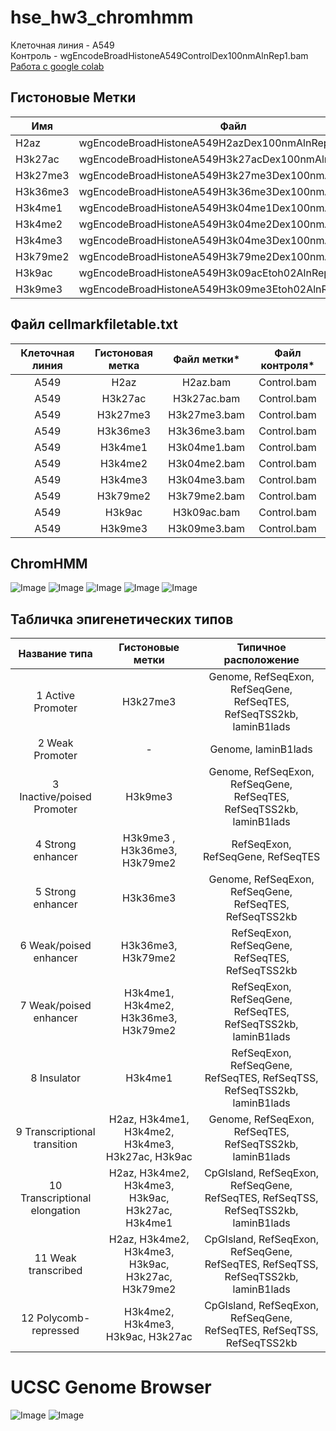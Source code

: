 # hse_hw3_chromhmm

Клеточная линия - А549     
Контроль - wgEncodeBroadHistoneA549ControlDex100nmAlnRep1.bam      
[Работа c google colab](https://colab.research.google.com/drive/1eRLVGj3Y9n7jOmH9tADmuyT5izP1-XVU?usp=sharing)     

## Гистоновые Метки

Имя | Файл
--- | ---
H2az | wgEncodeBroadHistoneA549H2azDex100nmAlnRep1.bam
H3k27ac | wgEncodeBroadHistoneA549H3k27acDex100nmAlnRep1.bam
H3k27me3| wgEncodeBroadHistoneA549H3k27me3Dex100nmAlnRep1.bam
H3k36me3 | wgEncodeBroadHistoneA549H3k36me3Dex100nmAlnRep1.bam
H3k4me1 | wgEncodeBroadHistoneA549H3k04me1Dex100nmAlnRep1.bam
H3k4me2 | wgEncodeBroadHistoneA549H3k04me2Dex100nmAlnRep1.bam
H3k4me3 | wgEncodeBroadHistoneA549H3k04me3Dex100nmAlnRep1.bam
H3k79me2 | wgEncodeBroadHistoneA549H3k79me2Dex100nmAlnRep1.bam
H3k9ac | wgEncodeBroadHistoneA549H3k09acEtoh02AlnRep1.bam
H3k9me3 | wgEncodeBroadHistoneA549H3k09me3Etoh02AlnRep1.bam

## Файл cellmarkfiletable.txt

|   Клеточная линия   | Гистоновая метка | Файл метки*| Файл контроля*|
|:-------------------:|:----------------:|:----------:|:-------------:|
|A549	                |H2az	         |H2az.bam|Control.bam    |
|A549	                |H3k27ac	         |H3k27ac.bam	|Control.bam    |
|A549	                |H3k27me3	         |H3k27me3.bam|Control.bam    |
|A549	                |H3k36me3	         |H3k36me3.bam	|Control.bam    |
|A549	                |H3k4me1	         |H3k04me1.bam|Control.bam    |
|A549	                |H3k4me2	         |H3k04me2.bam	|Control.bam    |
|A549	                |H3k4me3	           |H3k04me3.bam	|Control.bam    |
|A549	                |H3k79me2	         |H3k79me2.bam	|Control.bam    |
|A549	                |H3k9ac	         |H3k09ac.bam|Control.bam    |
|A549	                |H3k9me3	             |H3k09me3.bam	  |Control.bam    |

## ChromHMM

![Image](ChromHMM/A549_15_RefSeqTES_neighborhood.png)
![Image](ChromHMM/A549_15_RefSeqTSS_neighborhood.png)
![Image](ChromHMM/A549_15_overlap.png)
![Image](ChromHMM/emissions_15.png)
![Image](ChromHMM/transitions_15.png)

## Табличка эпигенетических типов

|Название типа                         |Гистоновые метки |Типичное расположение |
|:------------------------------------:|:---------------:|:--------------------:|
|1 Active Promoter                     | H3k27me3 |Genome, RefSeqExon, RefSeqGene, RefSeqTES, RefSeqTSS2kb, laminB1lads|
|2 Weak Promoter                       | - |Genome, laminB1lads|
|3 Inactive/poised Promoter            | H3k9me3 |Genome, RefSeqExon, RefSeqGene, RefSeqTES, RefSeqTSS2kb, laminB1lads|
|4 Strong enhancer                     | H3k9me3 , H3k36me3, H3k79me2|RefSeqExon, RefSeqGene, RefSeqTES|
|5 Strong enhancer                     | H3k36me3|Genome, RefSeqExon, RefSeqGene, RefSeqTES, RefSeqTSS2kb|
|6 Weak/poised enhancer                | H3k36me3, H3k79me2|RefSeqExon, RefSeqGene, RefSeqTES, RefSeqTSS2kb|
|7 Weak/poised enhancer                | H3k4me1, H3k4me2, H3k36me3, H3k79me2|RefSeqExon, RefSeqGene, RefSeqTES, RefSeqTSS2kb, laminB1lads|
|8 Insulator                           | H3k4me1|RefSeqExon, RefSeqGene, RefSeqTES, RefSeqTSS, RefSeqTSS2kb, laminB1lads|
|9 Transcriptional transition          | H2az, H3k4me1, H3k4me2, H3k4me3, H3k27ac, H3k9ac|Genome, RefSeqExon, RefSeqTES, RefSeqTSS2kb, laminB1lads|
|10 Transcriptional elongation         | H2az, H3k4me2, H3k4me3, H3k9ac, H3k27ac, H3k4me1|CpGIsland, RefSeqExon, RefSeqGene, RefSeqTES, RefSeqTSS, RefSeqTSS2kb, laminB1lads|
|11 Weak transcribed                   | H2az, H3k4me2, H3k4me3, H3k9ac, H3k27ac, H3k79me2|CpGIsland, RefSeqExon, RefSeqGene, RefSeqTES, RefSeqTSS, RefSeqTSS2kb, laminB1lads|
|12 Polycomb-repressed                 | H3k4me2, H3k4me3, H3k9ac, H3k27ac|CpGIsland, RefSeqExon, RefSeqGene, RefSeqTES, RefSeqTSS, RefSeqTSS2kb|

# UCSC Genome Browser

![Image](ChromHMM/Screenshot_1.png)
![Image](ChromHMM/Screenshot_2.png)
